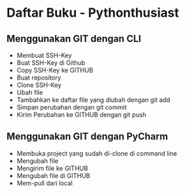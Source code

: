 # Daftar Buku - Pythonthusiast

## Menggunakan GIT dengan CLI
- Membuat SSH-Key
- Buat SSH-Key di Github
- Copy SSH-Key ke GITHUB
- Buat repository
- Clone SSH-Key
- Ubah file
- Tambahkan ke daftar file yang diubah dengan git add
- Simpan perubahan dengan git commit
- Kirim Perubahan ke GITHUB dengan git push

## Menggunakan GIT dengan PyCharm
- Membuka project yang sudah di-clone di command line
- Mengubah file
- Mengirim file ke GITHUB
- Mengubah file di GITHUB
- Mem-pull dari local
